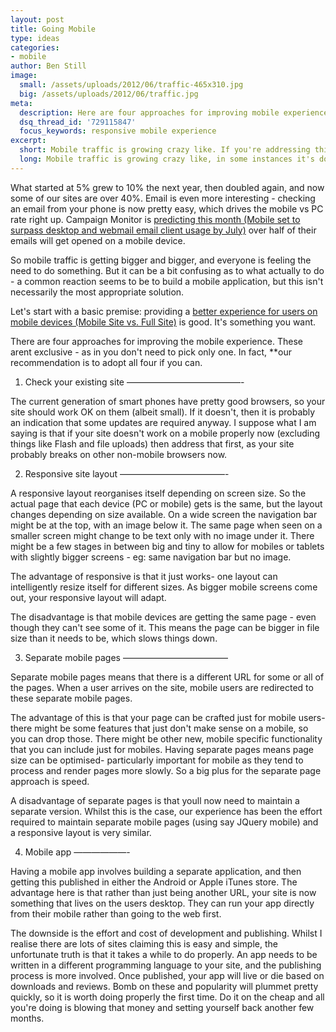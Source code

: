 ```yaml
---
layout: post
title: Going Mobile
type: ideas
categories:
- mobile
author: Ben Still
image:
  small: /assets/uploads/2012/06/traffic-465x310.jpg
  big: /assets/uploads/2012/06/traffic.jpg
meta:
  description: Here are four approaches for improving mobile experience on your site. These aren't exclusive, our recommendation is to adopt all four if you can.
  dsq_thread_id: '729115847'
  focus_keywords: responsive mobile experience
excerpt:
  short: Mobile traffic is growing crazy like. If you're addressing this already by thinking about a mobile aspect of your website, great! If not, read on…
  long: Mobile traffic is growing crazy like, in some instances it's doubling year on year. If you're addressing this already by thinking about a mobile aspect of your website, great! If not, read on to get an idea of what you can be doing to make the most of the traffic you're getting and to make yours a user experience to remember.
---
```


What started at 5% grew to 10% the next year, then doubled again, and
now some of our sites are over 40%. Email is even more interesting -
checking an email from your phone is now pretty easy, which drives the
mobile vs PC rate right up. Campaign Monitor is [predicting this
month
(Mobile set to surpass desktop and webmail email client usage by
July)](http://bit.ly/LzpeKE) over half of their emails will get
opened
on a mobile device.

So mobile traffic is getting bigger and bigger, and everyone is
feeling
the need to do something. But it can be a bit confusing as to what
actually to do - a common reaction seems to be to build a mobile
application, but this isn't necessarily the most appropriate solution.

Let's start with a basic premise: providing a [better experience for
users on mobile devices (Mobile Site vs. Full
Site)](http://www.useit.com/alertbox/mobile-vs-full-sites.html) is
good.
It's something you want.

There are four approaches for improving the mobile experience. These
arent exclusive - as in you don't need to pick only one. In fact,
\*\*our
recommendation is to adopt all four if you can.

1. Check your existing site
—————————————-

The current generation of smart phones have pretty good browsers, so
your site should work OK on them (albeit small). If it doesn't, then
it
is probably an indication that some updates are required anyway. I
suppose what I am saying is that if your site doesn't work on a mobile
properly now (excluding things like Flash and file uploads) then
address
that first, as your site probably breaks on other non-mobile browsers
now.

2. Responsive site layout
————————————-

A responsive layout reorganises itself depending on screen size. So
the
actual page that each device (PC or mobile) gets is the same, but the
layout changes depending on size available. On a wide screen the
navigation bar might be at the top, with an image below it. The same
page when seen on a smaller screen might change to be text only with
no
image under it. There might be a few stages in between big and tiny to
allow for mobiles or tablets with slightly bigger screens - eg: same
navigation bar but no image.

The advantage of responsive is that it just works- one layout can
intelligently resize itself for different sizes. As bigger mobile
screens come out, your responsive layout will adapt.

The disadvantage is that mobile devices are getting the same page -
even
though they can't see some of it. This means the page can be bigger in
file size than it needs to be, which slows things down.

3. Separate mobile pages
————————————

Separate mobile pages means that there is a different URL for some or
all of the pages. When a user arrives on the site, mobile users are
redirected to these separate mobile pages.

The advantage of this is that your page can be crafted just for mobile
users- there might be some features that just don't make sense on a
mobile, so you can drop those. There might be other new, mobile
specific
functionality that you can include just for mobiles. Having separate
pages means page size can be optimised- particularly important for
mobile as they tend to process and render pages more slowly. So a big
plus for the separate page approach is speed.

A disadvantage of separate pages is that youll now need to maintain a
separate version. Whilst this is the case, our experience has been the
effort required to maintain separate mobile pages (using say JQuery
mobile) and a responsive layout is very similar.

4. Mobile app
——————-

Having a mobile app involves building a separate application, and then
getting this published in either the Android or Apple iTunes store.
The
advantage here is that rather than just being another URL, your site
is
now something that lives on the users desktop. They can run your app
directly from their mobile rather than going to the web first.

The downside is the effort and cost of development and publishing.
Whilst I realise there are lots of sites claiming this is easy and
simple, the unfortunate truth is that it takes a while to do properly.
An app needs to be written in a different programming language to your
site, and the publishing process is more involved. Once published,
your
app will live or die based on downloads and reviews. Bomb on these and
popularity will plummet pretty quickly, so it is worth doing properly
the first time. Do it on the cheap and all you're doing is blowing
that
money and setting yourself back another few months.
